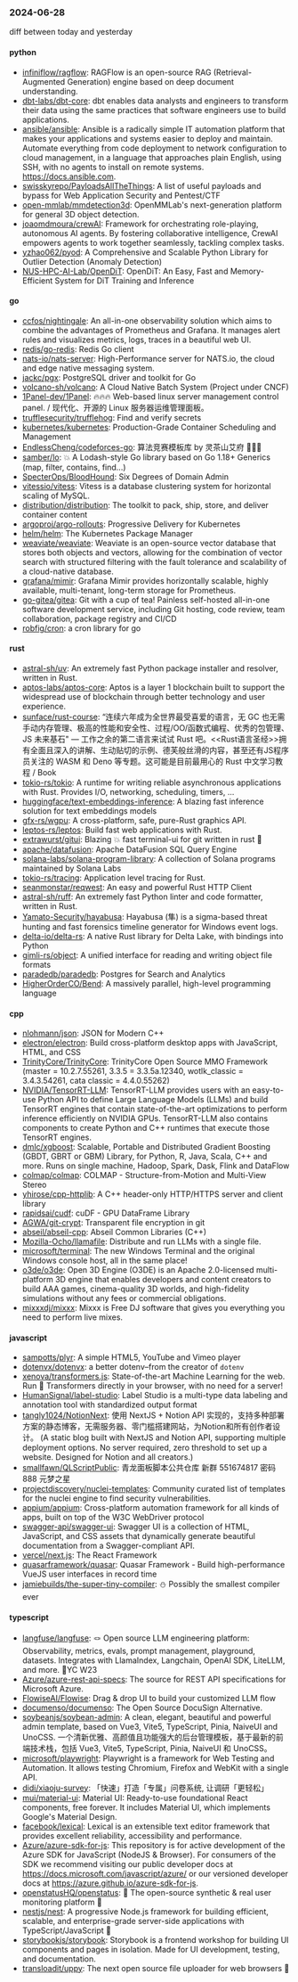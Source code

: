 ### 2024-06-28
diff between today and yesterday

#### python
* [infiniflow/ragflow](https://github.com/infiniflow/ragflow): RAGFlow is an open-source RAG (Retrieval-Augmented Generation) engine based on deep document understanding.
* [dbt-labs/dbt-core](https://github.com/dbt-labs/dbt-core): dbt enables data analysts and engineers to transform their data using the same practices that software engineers use to build applications.
* [ansible/ansible](https://github.com/ansible/ansible): Ansible is a radically simple IT automation platform that makes your applications and systems easier to deploy and maintain. Automate everything from code deployment to network configuration to cloud management, in a language that approaches plain English, using SSH, with no agents to install on remote systems. https://docs.ansible.com.
* [swisskyrepo/PayloadsAllTheThings](https://github.com/swisskyrepo/PayloadsAllTheThings): A list of useful payloads and bypass for Web Application Security and Pentest/CTF
* [open-mmlab/mmdetection3d](https://github.com/open-mmlab/mmdetection3d): OpenMMLab's next-generation platform for general 3D object detection.
* [joaomdmoura/crewAI](https://github.com/joaomdmoura/crewAI): Framework for orchestrating role-playing, autonomous AI agents. By fostering collaborative intelligence, CrewAI empowers agents to work together seamlessly, tackling complex tasks.
* [yzhao062/pyod](https://github.com/yzhao062/pyod): A Comprehensive and Scalable Python Library for Outlier Detection (Anomaly Detection)
* [NUS-HPC-AI-Lab/OpenDiT](https://github.com/NUS-HPC-AI-Lab/OpenDiT): OpenDiT: An Easy, Fast and Memory-Efficient System for DiT Training and Inference

#### go
* [ccfos/nightingale](https://github.com/ccfos/nightingale): An all-in-one observability solution which aims to combine the advantages of Prometheus and Grafana. It manages alert rules and visualizes metrics, logs, traces in a beautiful web UI.
* [redis/go-redis](https://github.com/redis/go-redis): Redis Go client
* [nats-io/nats-server](https://github.com/nats-io/nats-server): High-Performance server for NATS.io, the cloud and edge native messaging system.
* [jackc/pgx](https://github.com/jackc/pgx): PostgreSQL driver and toolkit for Go
* [volcano-sh/volcano](https://github.com/volcano-sh/volcano): A Cloud Native Batch System (Project under CNCF)
* [1Panel-dev/1Panel](https://github.com/1Panel-dev/1Panel): 🔥🔥🔥 Web-based linux server management control panel. / 现代化、开源的 Linux 服务器运维管理面板。
* [trufflesecurity/trufflehog](https://github.com/trufflesecurity/trufflehog): Find and verify secrets
* [kubernetes/kubernetes](https://github.com/kubernetes/kubernetes): Production-Grade Container Scheduling and Management
* [EndlessCheng/codeforces-go](https://github.com/EndlessCheng/codeforces-go): 算法竞赛模板库 by 灵茶山艾府 💭💡🎈
* [samber/lo](https://github.com/samber/lo): 💥 A Lodash-style Go library based on Go 1.18+ Generics (map, filter, contains, find...)
* [SpecterOps/BloodHound](https://github.com/SpecterOps/BloodHound): Six Degrees of Domain Admin
* [vitessio/vitess](https://github.com/vitessio/vitess): Vitess is a database clustering system for horizontal scaling of MySQL.
* [distribution/distribution](https://github.com/distribution/distribution): The toolkit to pack, ship, store, and deliver container content
* [argoproj/argo-rollouts](https://github.com/argoproj/argo-rollouts): Progressive Delivery for Kubernetes
* [helm/helm](https://github.com/helm/helm): The Kubernetes Package Manager
* [weaviate/weaviate](https://github.com/weaviate/weaviate): Weaviate is an open-source vector database that stores both objects and vectors, allowing for the combination of vector search with structured filtering with the fault tolerance and scalability of a cloud-native database​.
* [grafana/mimir](https://github.com/grafana/mimir): Grafana Mimir provides horizontally scalable, highly available, multi-tenant, long-term storage for Prometheus.
* [go-gitea/gitea](https://github.com/go-gitea/gitea): Git with a cup of tea! Painless self-hosted all-in-one software development service, including Git hosting, code review, team collaboration, package registry and CI/CD
* [robfig/cron](https://github.com/robfig/cron): a cron library for go

#### rust
* [astral-sh/uv](https://github.com/astral-sh/uv): An extremely fast Python package installer and resolver, written in Rust.
* [aptos-labs/aptos-core](https://github.com/aptos-labs/aptos-core): Aptos is a layer 1 blockchain built to support the widespread use of blockchain through better technology and user experience.
* [sunface/rust-course](https://github.com/sunface/rust-course): “连续六年成为全世界最受喜爱的语言，无 GC 也无需手动内存管理、极高的性能和安全性、过程/OO/函数式编程、优秀的包管理、JS 未来基石" — 工作之余的第二语言来试试 Rust 吧。<<Rust语言圣经>>拥有全面且深入的讲解、生动贴切的示例、德芙般丝滑的内容，甚至还有JS程序员关注的 WASM 和 Deno 等专题。这可能是目前最用心的 Rust 中文学习教程 / Book
* [tokio-rs/tokio](https://github.com/tokio-rs/tokio): A runtime for writing reliable asynchronous applications with Rust. Provides I/O, networking, scheduling, timers, ...
* [huggingface/text-embeddings-inference](https://github.com/huggingface/text-embeddings-inference): A blazing fast inference solution for text embeddings models
* [gfx-rs/wgpu](https://github.com/gfx-rs/wgpu): A cross-platform, safe, pure-Rust graphics API.
* [leptos-rs/leptos](https://github.com/leptos-rs/leptos): Build fast web applications with Rust.
* [extrawurst/gitui](https://github.com/extrawurst/gitui): Blazing 💥 fast terminal-ui for git written in rust 🦀
* [apache/datafusion](https://github.com/apache/datafusion): Apache DataFusion SQL Query Engine
* [solana-labs/solana-program-library](https://github.com/solana-labs/solana-program-library): A collection of Solana programs maintained by Solana Labs
* [tokio-rs/tracing](https://github.com/tokio-rs/tracing): Application level tracing for Rust.
* [seanmonstar/reqwest](https://github.com/seanmonstar/reqwest): An easy and powerful Rust HTTP Client
* [astral-sh/ruff](https://github.com/astral-sh/ruff): An extremely fast Python linter and code formatter, written in Rust.
* [Yamato-Security/hayabusa](https://github.com/Yamato-Security/hayabusa): Hayabusa (隼) is a sigma-based threat hunting and fast forensics timeline generator for Windows event logs.
* [delta-io/delta-rs](https://github.com/delta-io/delta-rs): A native Rust library for Delta Lake, with bindings into Python
* [gimli-rs/object](https://github.com/gimli-rs/object): A unified interface for reading and writing object file formats
* [paradedb/paradedb](https://github.com/paradedb/paradedb): Postgres for Search and Analytics
* [HigherOrderCO/Bend](https://github.com/HigherOrderCO/Bend): A massively parallel, high-level programming language

#### cpp
* [nlohmann/json](https://github.com/nlohmann/json): JSON for Modern C++
* [electron/electron](https://github.com/electron/electron): Build cross-platform desktop apps with JavaScript, HTML, and CSS
* [TrinityCore/TrinityCore](https://github.com/TrinityCore/TrinityCore): TrinityCore Open Source MMO Framework (master = 10.2.7.55261, 3.3.5 = 3.3.5a.12340, wotlk_classic = 3.4.3.54261, cata classic = 4.4.0.55262)
* [NVIDIA/TensorRT-LLM](https://github.com/NVIDIA/TensorRT-LLM): TensorRT-LLM provides users with an easy-to-use Python API to define Large Language Models (LLMs) and build TensorRT engines that contain state-of-the-art optimizations to perform inference efficiently on NVIDIA GPUs. TensorRT-LLM also contains components to create Python and C++ runtimes that execute those TensorRT engines.
* [dmlc/xgboost](https://github.com/dmlc/xgboost): Scalable, Portable and Distributed Gradient Boosting (GBDT, GBRT or GBM) Library, for Python, R, Java, Scala, C++ and more. Runs on single machine, Hadoop, Spark, Dask, Flink and DataFlow
* [colmap/colmap](https://github.com/colmap/colmap): COLMAP - Structure-from-Motion and Multi-View Stereo
* [yhirose/cpp-httplib](https://github.com/yhirose/cpp-httplib): A C++ header-only HTTP/HTTPS server and client library
* [rapidsai/cudf](https://github.com/rapidsai/cudf): cuDF - GPU DataFrame Library
* [AGWA/git-crypt](https://github.com/AGWA/git-crypt): Transparent file encryption in git
* [abseil/abseil-cpp](https://github.com/abseil/abseil-cpp): Abseil Common Libraries (C++)
* [Mozilla-Ocho/llamafile](https://github.com/Mozilla-Ocho/llamafile): Distribute and run LLMs with a single file.
* [microsoft/terminal](https://github.com/microsoft/terminal): The new Windows Terminal and the original Windows console host, all in the same place!
* [o3de/o3de](https://github.com/o3de/o3de): Open 3D Engine (O3DE) is an Apache 2.0-licensed multi-platform 3D engine that enables developers and content creators to build AAA games, cinema-quality 3D worlds, and high-fidelity simulations without any fees or commercial obligations.
* [mixxxdj/mixxx](https://github.com/mixxxdj/mixxx): Mixxx is Free DJ software that gives you everything you need to perform live mixes.

#### javascript
* [sampotts/plyr](https://github.com/sampotts/plyr): A simple HTML5, YouTube and Vimeo player
* [dotenvx/dotenvx](https://github.com/dotenvx/dotenvx): a better dotenv–from the creator of `dotenv`
* [xenova/transformers.js](https://github.com/xenova/transformers.js): State-of-the-art Machine Learning for the web. Run 🤗 Transformers directly in your browser, with no need for a server!
* [HumanSignal/label-studio](https://github.com/HumanSignal/label-studio): Label Studio is a multi-type data labeling and annotation tool with standardized output format
* [tangly1024/NotionNext](https://github.com/tangly1024/NotionNext): 使用 NextJS + Notion API 实现的，支持多种部署方案的静态博客，无需服务器、零门槛搭建网站，为Notion和所有创作者设计。 (A static blog built with NextJS and Notion API, supporting multiple deployment options. No server required, zero threshold to set up a website. Designed for Notion and all creators.)
* [smallfawn/QLScriptPublic](https://github.com/smallfawn/QLScriptPublic): 青龙面板脚本公共仓库 新群 551674817 密码888 元梦之星
* [projectdiscovery/nuclei-templates](https://github.com/projectdiscovery/nuclei-templates): Community curated list of templates for the nuclei engine to find security vulnerabilities.
* [appium/appium](https://github.com/appium/appium): Cross-platform automation framework for all kinds of apps, built on top of the W3C WebDriver protocol
* [swagger-api/swagger-ui](https://github.com/swagger-api/swagger-ui): Swagger UI is a collection of HTML, JavaScript, and CSS assets that dynamically generate beautiful documentation from a Swagger-compliant API.
* [vercel/next.js](https://github.com/vercel/next.js): The React Framework
* [quasarframework/quasar](https://github.com/quasarframework/quasar): Quasar Framework - Build high-performance VueJS user interfaces in record time
* [jamiebuilds/the-super-tiny-compiler](https://github.com/jamiebuilds/the-super-tiny-compiler): ⛄ Possibly the smallest compiler ever

#### typescript
* [langfuse/langfuse](https://github.com/langfuse/langfuse): 🪢 Open source LLM engineering platform: Observability, metrics, evals, prompt management, playground, datasets. Integrates with LlamaIndex, Langchain, OpenAI SDK, LiteLLM, and more. 🍊YC W23
* [Azure/azure-rest-api-specs](https://github.com/Azure/azure-rest-api-specs): The source for REST API specifications for Microsoft Azure.
* [FlowiseAI/Flowise](https://github.com/FlowiseAI/Flowise): Drag & drop UI to build your customized LLM flow
* [documenso/documenso](https://github.com/documenso/documenso): The Open Source DocuSign Alternative.
* [soybeanjs/soybean-admin](https://github.com/soybeanjs/soybean-admin): A clean, elegant, beautiful and powerful admin template, based on Vue3, Vite5, TypeScript, Pinia, NaiveUI and UnoCSS. 一个清新优雅、高颜值且功能强大的后台管理模板，基于最新的前端技术栈，包括 Vue3, Vite5, TypeScript, Pinia, NaiveUI 和 UnoCSS。
* [microsoft/playwright](https://github.com/microsoft/playwright): Playwright is a framework for Web Testing and Automation. It allows testing Chromium, Firefox and WebKit with a single API.
* [didi/xiaoju-survey](https://github.com/didi/xiaoju-survey): 「快速」打造「专属」问卷系统, 让调研「更轻松」
* [mui/material-ui](https://github.com/mui/material-ui): Material UI: Ready-to-use foundational React components, free forever. It includes Material UI, which implements Google's Material Design.
* [facebook/lexical](https://github.com/facebook/lexical): Lexical is an extensible text editor framework that provides excellent reliability, accessibility and performance.
* [Azure/azure-sdk-for-js](https://github.com/Azure/azure-sdk-for-js): This repository is for active development of the Azure SDK for JavaScript (NodeJS & Browser). For consumers of the SDK we recommend visiting our public developer docs at https://docs.microsoft.com/javascript/azure/ or our versioned developer docs at https://azure.github.io/azure-sdk-for-js.
* [openstatusHQ/openstatus](https://github.com/openstatusHQ/openstatus): 🏓 The open-source synthetic & real user monitoring platform 🏓
* [nestjs/nest](https://github.com/nestjs/nest): A progressive Node.js framework for building efficient, scalable, and enterprise-grade server-side applications with TypeScript/JavaScript 🚀
* [storybookjs/storybook](https://github.com/storybookjs/storybook): Storybook is a frontend workshop for building UI components and pages in isolation. Made for UI development, testing, and documentation.
* [transloadit/uppy](https://github.com/transloadit/uppy): The next open source file uploader for web browsers 🐶
